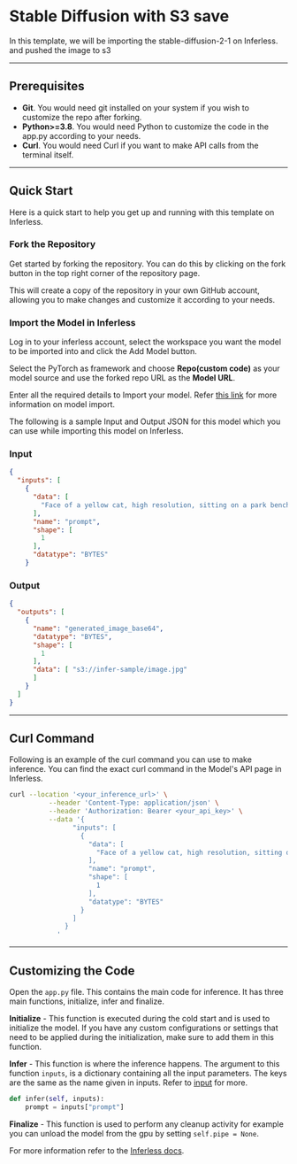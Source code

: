 #  Stable Diffusion with S3 save
In this template, we will be importing the stable-diffusion-2-1 on Inferless. and pushed the image to s3

---
## Prerequisites
- **Git**. You would need git installed on your system if you wish to customize the repo after forking.
- **Python>=3.8**. You would need Python to customize the code in the app.py according to your needs.
- **Curl**. You would need Curl if you want to make API calls from the terminal itself.

---
## Quick Start
Here is a quick start to help you get up and running with this template on Inferless.

### Fork the Repository
Get started by forking the repository. You can do this by clicking on the fork button in the top right corner of the repository page.

This will create a copy of the repository in your own GitHub account, allowing you to make changes and customize it according to your needs.

### Import the Model in Inferless
Log in to your inferless account, select the workspace you want the model to be imported into and click the Add Model button.

Select the PyTorch as framework and choose **Repo(custom code)** as your model source and use the forked repo URL as the **Model URL**.

Enter all the required details to Import your model. Refer [this link](https://docs.inferless.com/integrations/github-custom-code) for more information on model import.

The following is a sample Input and Output JSON for this model which you can use while importing this model on Inferless.

### Input
```json
{
  "inputs": [
    {
      "data": [
        "Face of a yellow cat, high resolution, sitting on a park bench"
      ],
      "name": "prompt",
      "shape": [
        1
      ],
      "datatype": "BYTES"
    }
```

### Output
```json
{
  "outputs": [
    {
      "name": "generated_image_base64",
      "datatype": "BYTES",
      "shape": [
        1
      ],
      "data": [ "s3://infer-sample/image.jpg"
      ]
    }
  ]
}
```

---
## Curl Command
Following is an example of the curl command you can use to make inference. You can find the exact curl command in the Model's API page in Inferless.
```bash
curl --location '<your_inference_url>' \
          --header 'Content-Type: application/json' \
          --header 'Authorization: Bearer <your_api_key>' \
          --data '{
                "inputs": [
                  {
                    "data": [
                      "Face of a yellow cat, high resolution, sitting on a park bench"
                    ],
                    "name": "prompt",
                    "shape": [
                      1
                    ],
                    "datatype": "BYTES"
                  }
                ]
              }
            '
```

---
## Customizing the Code
Open the `app.py` file. This contains the main code for inference. It has three main functions, initialize, infer and finalize.

**Initialize** -  This function is executed during the cold start and is used to initialize the model. If you have any custom configurations or settings that need to be applied during the initialization, make sure to add them in this function.

**Infer** - This function is where the inference happens. The argument to this function `inputs`, is a dictionary containing all the input parameters. The keys are the same as the name given in inputs. Refer to [input](#input) for more.

```python
def infer(self, inputs):
    prompt = inputs["prompt"]
```

**Finalize** - This function is used to perform any cleanup activity for example you can unload the model from the gpu by setting `self.pipe = None`.


For more information refer to the [Inferless docs](https://docs.inferless.com/).

